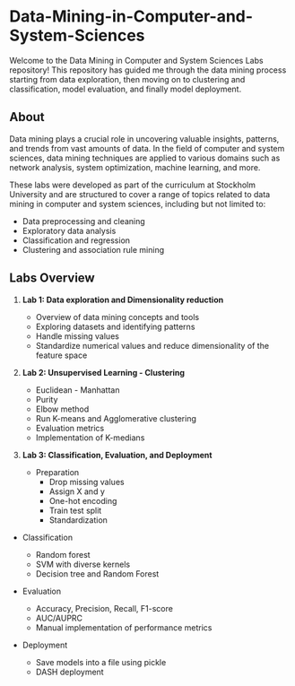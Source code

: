 # Data-Mining-in-Computer-and-System-Sciences
Welcome to the Data Mining in Computer and System Sciences Labs repository! This repository has guided me through the data mining process starting from data exploration, then moving on to clustering and classification, model evaluation, and finally model deployment.

## About

Data mining plays a crucial role in uncovering valuable insights, patterns, and trends from vast amounts of data. In the field of computer and system sciences, data mining techniques are applied to various domains such as network analysis, system optimization, machine learning, and more.

These labs were developed as part of the curriculum at Stockholm University and are structured to cover a range of topics related to data mining in computer and system sciences, including but not limited to:

- Data preprocessing and cleaning
- Exploratory data analysis
- Classification and regression
- Clustering and association rule mining


## Labs Overview

1. **Lab 1: Data exploration and Dimensionality reduction**
   - Overview of data mining concepts and tools
   - Exploring datasets and identifying patterns
   - Handle missing values
   - Standardize numerical values and reduce dimensionality of the feature space

2. **Lab 2: Unsupervised Learning - Clustering**
   - Euclidean - Manhattan
   - Purity
   - Elbow method
   - Run K-means and Agglomerative clustering
   - Evaluation metrics
   - Implementation of K-medians

3. **Lab 3: Classification, Evaluation, and Deployment**

   - Preparation 
     - Drop missing values 
     - Assign X and y 
     - One-hot encoding 
     - Train test split 
     - Standardization
       
  -  Classification 
     - Random forest
     - SVM with diverse kernels
     - Decision tree and Random Forest
       
  - Evaluation 
     - Accuracy, Precision, Recall, F1-score 
     - AUC/AUPRC 
     - Manual implementation of performance metrics
   
  -  Deployment
     - Save models into a file using pickle 
     - DASH deployment 



